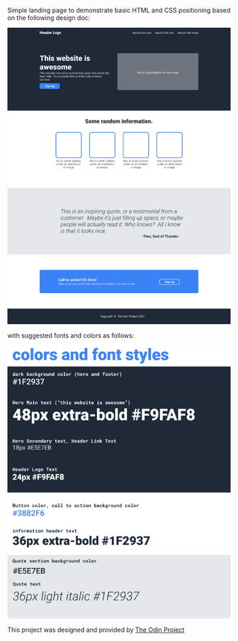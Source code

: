 Simple landing page to demonstrate basic HTML and CSS positioning based on the following design doc:

![full-design](full-design.png)

with suggested fonts and colors as follows:

![color-and-fonts](color-and-fonts.png)

This project was designed and provided by [The Odin Project](https://www.theodinproject.com/paths/foundations/courses/foundations/lessons/landing-page)
